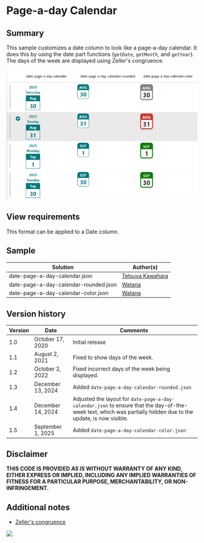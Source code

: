 # Page-a-day Calendar

## Summary
This sample customizes a date column to look like a page-a-day calendar. It does this by using the date part functions (`getDate`, `getMonth`, and `getYear`). The days of the week are displayed using Zeller's congruence.

![screenshot of the sample](./assets/screenshot.png)

## View requirements
This format can be applied to a Date column.

## Sample

Solution|Author(s)
--------|---------
date-page-a-day-calendar.json | [Tetsuya Kawahara](https://github.com/tecchan1107)
date-page-a-day-calendar-rounded.json | [Watana](https://github.com/watana2)
date-page-a-day-calendar-color.json | [Watana](https://github.com/watana2)

## Version history

Version |Date             |Comments
--------|-----------------|--------
1.0     |October 17, 2020 |Initial release
1.1     |August  2, 2021  |Fixed to show days of the week.
1.2     |October 2, 2022  |Fixed incorrect days of the week being displayed.
1.3     |December 13, 2024|Added `date-page-a-day-calendar-rounded.json`
1.4     |December 14, 2024|Adjusted the layout for `date-page-a-day-calendar.json` to ensure that the day-of-the-week text, which was partially hidden due to the update, is now visible.
1.5     |September 1, 2025|Added  `date-page-a-day-calendar-color.json`

## Disclaimer
**THIS CODE IS PROVIDED *AS IS* WITHOUT WARRANTY OF ANY KIND, EITHER EXPRESS OR IMPLIED, INCLUDING ANY IMPLIED WARRANTIES OF FITNESS FOR A PARTICULAR PURPOSE, MERCHANTABILITY, OR NON-INFRINGEMENT.**

## Additional notes
- [Zeller's congruence](https://en.wikipedia.org/wiki/Zeller%27s_congruence)

<img src="https://pnptelemetry.azurewebsites.net/list-formatting/column-samples/date-page-a-day-calendar" />
